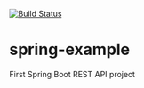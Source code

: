[![Build Status](https://app.travis-ci.com/MelnykVL/spring-example.svg?branch=master)](https://app.travis-ci.com/MelnykVL/spring-example)

# spring-example
First Spring Boot REST API project 
